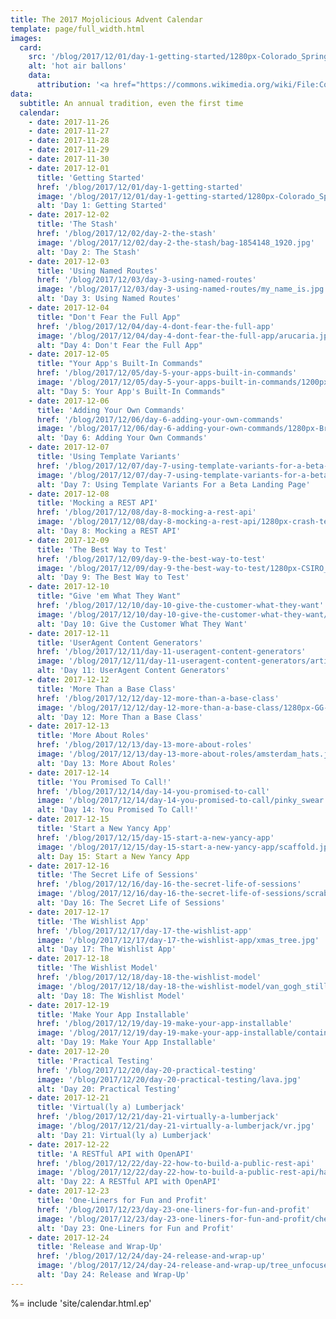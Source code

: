 ```yaml
---
title: The 2017 Mojolicious Advent Calendar
template: page/full_width.html
images:
  card:
    src: '/blog/2017/12/01/day-1-getting-started/1280px-Colorado_Springs_Hot_Air_Balloon_Competition.jpg'
    alt: 'hot air ballons'
    data:
      attribution: '<a href="https://commons.wikimedia.org/wiki/File:Colorado_Springs_Hot_Air_Balloon_Competition.jpg">Image by DarlArthurS</a> licensed under the <a href="https://en.wikipedia.org/wiki/en:Creative_Commons" class="extiw" title="w:en:Creative Commons">Creative Commons</a> <a rel="nofollow" href="//creativecommons.org/licenses/by-sa/3.0/deed.en">Attribution-Share Alike 3.0 Unported</a> license.'
data:
  subtitle: An annual tradition, even the first time
  calendar:
    - date: 2017-11-26
    - date: 2017-11-27
    - date: 2017-11-28
    - date: 2017-11-29
    - date: 2017-11-30
    - date: 2017-12-01
      title: 'Getting Started'
      href: '/blog/2017/12/01/day-1-getting-started'
      image: '/blog/2017/12/01/day-1-getting-started/1280px-Colorado_Springs_Hot_Air_Balloon_Competition.jpg'
      alt: 'Day 1: Getting Started'
    - date: 2017-12-02
      title: 'The Stash'
      href: '/blog/2017/12/02/day-2-the-stash'
      image: '/blog/2017/12/02/day-2-the-stash/bag-1854148_1920.jpg'
      alt: 'Day 2: The Stash'
    - date: 2017-12-03
      title: 'Using Named Routes'
      href: '/blog/2017/12/03/day-3-using-named-routes'
      image: '/blog/2017/12/03/day-3-using-named-routes/my_name_is.jpg'
      alt: 'Day 3: Using Named Routes'
    - date: 2017-12-04
      title: "Don't Fear the Full App"
      href: '/blog/2017/12/04/day-4-dont-fear-the-full-app'
      image: '/blog/2017/12/04/day-4-dont-fear-the-full-app/arucaria.jpg'
      alt: "Day 4: Don't Fear the Full App"
    - date: 2017-12-05
      title: "Your App's Built-In Commands"
      href: '/blog/2017/12/05/day-5-your-apps-built-in-commands'
      image: '/blog/2017/12/05/day-5-your-apps-built-in-commands/1200px-Rocket_prolant.jpg'
      alt: "Day 5: Your App's Built-In Commands"
    - date: 2017-12-06
      title: 'Adding Your Own Commands'
      href: '/blog/2017/12/06/day-6-adding-your-own-commands'
      image: '/blog/2017/12/06/day-6-adding-your-own-commands/1280px-Brightly_lit_STS-135_on_launch_pad_39a.jpg'
      alt: 'Day 6: Adding Your Own Commands'
    - date: 2017-12-07
      title: 'Using Template Variants'
      href: '/blog/2017/12/07/day-7-using-template-variants-for-a-beta-landing-page'
      image: '/blog/2017/12/07/day-7-using-template-variants-for-a-beta-landing-page/1280px-Single_yellow_tulip_in_a_field_of_red_tulips.jpg'
      alt: 'Day 7: Using Template Variants For a Beta Landing Page'
    - date: 2017-12-08
      title: 'Mocking a REST API'
      href: '/blog/2017/12/08/day-8-mocking-a-rest-api'
      image: '/blog/2017/12/08/day-8-mocking-a-rest-api/1280px-crash-test-dummies.jpg'
      alt: 'Day 8: Mocking a REST API'
    - date: 2017-12-09
      title: 'The Best Way to Test'
      href: '/blog/2017/12/09/day-9-the-best-way-to-test'
      image: '/blog/2017/12/09/day-9-the-best-way-to-test/1280px-CSIRO_ScienceImage_2798_Testing_in_the_Laboratory.jpg'
      alt: 'Day 9: The Best Way to Test'
    - date: 2017-12-10
      title: "Give 'em What They Want"
      href: '/blog/2017/12/10/day-10-give-the-customer-what-they-want'
      image: '/blog/2017/12/10/day-10-give-the-customer-what-they-want/cafe-wood-vintage-retro-seat-restaurant-946984-pxhere.com.jpg'
      alt: 'Day 10: Give the Customer What They Want'
    - date: 2017-12-11
      title: 'UserAgent Content Generators'
      href: '/blog/2017/12/11/day-11-useragent-content-generators'
      image: '/blog/2017/12/11/day-11-useragent-content-generators/artist-painting-1459778857j86.jpg'
      alt: 'Day 11: UserAgent Content Generators'
    - date: 2017-12-12
      title: 'More Than a Base Class'
      href: '/blog/2017/12/12/day-12-more-than-a-base-class'
      image: '/blog/2017/12/12/day-12-more-than-a-base-class/1280px-GG-ftpoint-bridge-2.jpg'
      alt: 'Day 12: More Than a Base Class'
    - date: 2017-12-13
      title: 'More About Roles'
      href: '/blog/2017/12/13/day-13-more-about-roles'
      image: '/blog/2017/12/13/day-13-more-about-roles/amsterdam_hats.jpg'
      alt: 'Day 13: More About Roles'
    - date: 2017-12-14
      title: 'You Promised To Call!'
      href: '/blog/2017/12/14/day-14-you-promised-to-call'
      image: '/blog/2017/12/14/day-14-you-promised-to-call/pinky_swear.jpg'
      alt: 'Day 14: You Promised To Call!'
    - date: 2017-12-15
      title: 'Start a New Yancy App'
      href: '/blog/2017/12/15/day-15-start-a-new-yancy-app'
      image: '/blog/2017/12/15/day-15-start-a-new-yancy-app/scaffold.jpg'
      alt: Day 15: Start a New Yancy App
    - date: 2017-12-16
      title: 'The Secret Life of Sessions'
      href: '/blog/2017/12/16/day-16-the-secret-life-of-sessions'
      image: '/blog/2017/12/16/day-16-the-secret-life-of-sessions/scrabble.jpg'
      alt: 'Day 16: The Secret Life of Sessions'
    - date: 2017-12-17
      title: 'The Wishlist App'
      href: '/blog/2017/12/17/day-17-the-wishlist-app'
      image: '/blog/2017/12/17/day-17-the-wishlist-app/xmas_tree.jpg'
      alt: 'Day 17: The Wishlist App'
    - date: 2017-12-18
      title: 'The Wishlist Model'
      href: '/blog/2017/12/18/day-18-the-wishlist-model'
      image: '/blog/2017/12/18/day-18-the-wishlist-model/van_gogh_still_life.jpg'
      alt: 'Day 18: The Wishlist Model'
    - date: 2017-12-19
      title: 'Make Your App Installable'
      href: '/blog/2017/12/19/day-19-make-your-app-installable'
      image: '/blog/2017/12/19/day-19-make-your-app-installable/container_ship.jpg'
      alt: 'Day 19: Make Your App Installable'
    - date: 2017-12-20
      title: 'Practical Testing'
      href: '/blog/2017/12/20/day-20-practical-testing'
      image: '/blog/2017/12/20/day-20-practical-testing/lava.jpg'
      alt: 'Day 20: Practical Testing'
    - date: 2017-12-21
      title: 'Virtual(ly a) Lumberjack'
      href: '/blog/2017/12/21/day-21-virtually-a-lumberjack'
      image: '/blog/2017/12/21/day-21-virtually-a-lumberjack/vr.jpg'
      alt: 'Day 21: Virtual(ly a) Lumberjack'
    - date: 2017-12-22
      title: 'A RESTful API with OpenAPI'
      href: '/blog/2017/12/22/day-22-how-to-build-a-public-rest-api'
      image: '/blog/2017/12/22/day-22-how-to-build-a-public-rest-api/hammock_beach.jpg'
      alt: 'Day 22: A RESTful API with OpenAPI'
    - date: 2017-12-23
      title: 'One-Liners for Fun and Profit'
      href: '/blog/2017/12/23/day-23-one-liners-for-fun-and-profit'
      image: '/blog/2017/12/23/day-23-one-liners-for-fun-and-profit/chess.jpg'
      alt: 'Day 23: One-Liners for Fun and Profit'
    - date: 2017-12-24
      title: 'Release and Wrap-Up'
      href: '/blog/2017/12/24/day-24-release-and-wrap-up'
      image: '/blog/2017/12/24/day-24-release-and-wrap-up/tree_unfocused.jpg'
      alt: 'Day 24: Release and Wrap-Up'
---
```


%= include 'site/calendar.html.ep'

